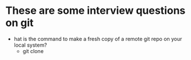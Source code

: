 # These are some interview questions on git

- hat is the command to make a fresh copy of a remote git repo on your local system?
  - git clone <https-url>
